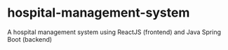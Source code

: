 # hospital-management-system
A hospital management system using ReactJS (frontend) and Java Spring Boot (backend)
